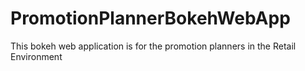 # PromotionPlannerBokehWebApp
This bokeh web application is for the promotion planners in the Retail Environment
